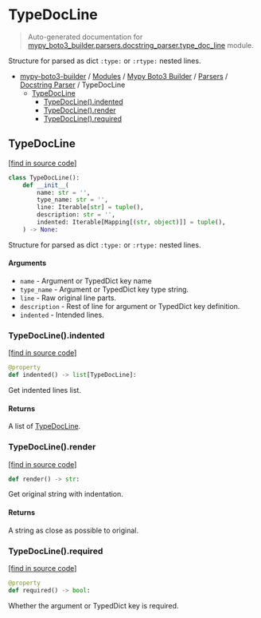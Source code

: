 # TypeDocLine

> Auto-generated documentation for [mypy_boto3_builder.parsers.docstring_parser.type_doc_line](https://github.com/vemel/mypy_boto3_builder/blob/master/mypy_boto3_builder/parsers/docstring_parser/type_doc_line.py) module.

Structure for parsed as dict `:type:` or `:rtype:` nested lines.

- [mypy-boto3-builder](../../../README.md#mypy_boto3_builder) / [Modules](../../../MODULES.md#mypy-boto3-builder-modules) / [Mypy Boto3 Builder](../../index.md#mypy-boto3-builder) / [Parsers](../index.md#parsers) / [Docstring Parser](index.md#docstring-parser) / TypeDocLine
    - [TypeDocLine](#typedocline)
        - [TypeDocLine().indented](#typedoclineindented)
        - [TypeDocLine().render](#typedoclinerender)
        - [TypeDocLine().required](#typedoclinerequired)

## TypeDocLine

[[find in source code]](https://github.com/vemel/mypy_boto3_builder/blob/master/mypy_boto3_builder/parsers/docstring_parser/type_doc_line.py#L9)

```python
class TypeDocLine():
    def __init__(
        name: str = '',
        type_name: str = '',
        line: Iterable[str] = tuple(),
        description: str = '',
        indented: Iterable[Mapping[(str, object)]] = tuple(),
    ) -> None:
```

Structure for parsed as dict `:type:` or `:rtype:` nested lines.

#### Arguments

- `name` - Argument or TypedDict key name
- `type_name` - Argument or TypedDict key type string.
- `line` - Raw original line parts.
- `description` - Rest of line for argument or TypedDict key definition.
- `indented` - Intended lines.

### TypeDocLine().indented

[[find in source code]](https://github.com/vemel/mypy_boto3_builder/blob/master/mypy_boto3_builder/parsers/docstring_parser/type_doc_line.py#L35)

```python
@property
def indented() -> list[TypeDocLine]:
```

Get indented lines list.

#### Returns

A list of [TypeDocLine](#typedocline).

### TypeDocLine().render

[[find in source code]](https://github.com/vemel/mypy_boto3_builder/blob/master/mypy_boto3_builder/parsers/docstring_parser/type_doc_line.py#L55)

```python
def render() -> str:
```

Get original string with indentation.

#### Returns

A string as close as possible to original.

### TypeDocLine().required

[[find in source code]](https://github.com/vemel/mypy_boto3_builder/blob/master/mypy_boto3_builder/parsers/docstring_parser/type_doc_line.py#L48)

```python
@property
def required() -> bool:
```

Whether the argument or TypedDict key is required.
